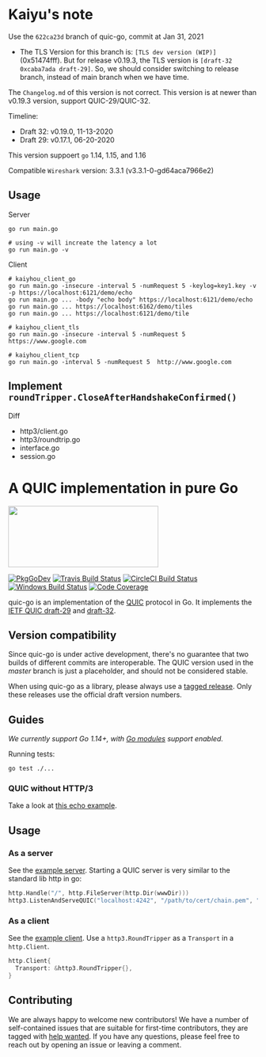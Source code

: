 # Kaiyu's note

Use the `622ca23d` branch of quic-go, commit at Jan 31, 2021

- The TLS Version for this branch is: `[TLS dev version (WIP)]` (0x51474fff). But for release v0.19.3, the TLS version is `[draft-32 0xcaba7ada draft-29]`. So, we should consider switching to release branch, instead of main branch when we have time.

The `Changelog.md` of this version is not correct. This version is at newer than v0.19.3 version, support QUIC-29/QUIC-32.

Timeline: 
 - Draft 32: v0.19.0, 11-13-2020
 - Draft 29: v0.17.1, 06-20-2020

This version suppoert `go` 1.14, 1.15, and 1.16

Compatible `Wireshark` version: 3.3.1 (v3.3.1-0-gd64aca7966e2)

## Usage

Server
```
go run main.go 

# using -v will increate the latency a lot
go run main.go -v 
```

Client
```
# kaiyhou_client_go
go run main.go -insecure -interval 5 -numRequest 5 -keylog=key1.key -v -p https://localhost:6121/demo/echo
go run main.go ... -body "echo body" https://localhost:6121/demo/echo
go run main.go ... https://localhost:6162/demo/tiles
go run main.go ... https://localhost:6121/demo/tile

# kaiyhou_client_tls
go run main.go -insecure -interval 5 -numRequest 5  https://www.google.com

# kaiyhou_client_tcp
go run main.go -interval 5 -numRequest 5  http://www.google.com
```

## Implement `roundTripper.CloseAfterHandshakeConfirmed()` 

Diff
- http3/client.go
- http3/roundtrip.go
- interface.go
- session.go


# A QUIC implementation in pure Go

<img src="docs/quic.png" width=303 height=124>

[![PkgGoDev](https://pkg.go.dev/badge/github.com/lucas-clemente/quic-go)](https://pkg.go.dev/github.com/lucas-clemente/quic-go)
[![Travis Build Status](https://img.shields.io/travis/lucas-clemente/quic-go/master.svg?style=flat-square&label=Travis+build)](https://travis-ci.org/lucas-clemente/quic-go)
[![CircleCI Build Status](https://img.shields.io/circleci/project/github/lucas-clemente/quic-go.svg?style=flat-square&label=CircleCI+build)](https://circleci.com/gh/lucas-clemente/quic-go)
[![Windows Build Status](https://img.shields.io/appveyor/ci/lucas-clemente/quic-go/master.svg?style=flat-square&label=windows+build)](https://ci.appveyor.com/project/lucas-clemente/quic-go/branch/master)
[![Code Coverage](https://img.shields.io/codecov/c/github/lucas-clemente/quic-go/master.svg?style=flat-square)](https://codecov.io/gh/lucas-clemente/quic-go/)

quic-go is an implementation of the [QUIC](https://en.wikipedia.org/wiki/QUIC) protocol in Go. It implements the [IETF QUIC draft-29](https://tools.ietf.org/html/draft-ietf-quic-transport-29) and [draft-32](https://tools.ietf.org/html/draft-ietf-quic-transport-32).

## Version compatibility

Since quic-go is under active development, there's no guarantee that two builds of different commits are interoperable. The QUIC version used in the *master* branch is just a placeholder, and should not be considered stable.

When using quic-go as a library, please always use a [tagged release](https://github.com/lucas-clemente/quic-go/releases). Only these releases use the official draft version numbers.

## Guides

*We currently support Go 1.14+, with [Go modules](https://github.com/golang/go/wiki/Modules) support enabled.*

Running tests:

    go test ./...

### QUIC without HTTP/3

Take a look at [this echo example](example/echo/echo.go).

## Usage

### As a server

See the [example server](example/main.go). Starting a QUIC server is very similar to the standard lib http in go:

```go
http.Handle("/", http.FileServer(http.Dir(wwwDir)))
http3.ListenAndServeQUIC("localhost:4242", "/path/to/cert/chain.pem", "/path/to/privkey.pem", nil)
```

### As a client

See the [example client](example/client/main.go). Use a `http3.RoundTripper` as a `Transport` in a `http.Client`.

```go
http.Client{
  Transport: &http3.RoundTripper{},
}
```

## Contributing

We are always happy to welcome new contributors! We have a number of self-contained issues that are suitable for first-time contributors, they are tagged with [help wanted](https://github.com/lucas-clemente/quic-go/issues?q=is%3Aissue+is%3Aopen+label%3A%22help+wanted%22). If you have any questions, please feel free to reach out by opening an issue or leaving a comment.
